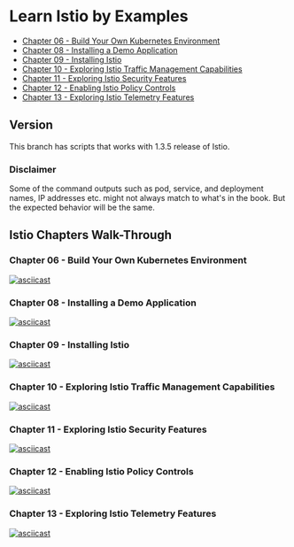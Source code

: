 # Learn Istio by Examples

- [Chapter 06 - Build Your Own Kubernetes Environment](https://github.com/servicemeshbook/byok)
- [Chapter 08 - Installing a Demo Application](/demo-application.md)
- [Chapter 09 - Installing Istio](/Install-Istio.md)
- [Chapter 10 - Exploring Istio Traffic Management Capabilities](/scripts/01-traffic-management)
- [Chapter 11 - Exploring Istio Security Features](/scripts/02-security)
- [Chapter 12 - Enabling Istio Policy Controls](/scripts/03-policies)
- [Chapter 13 - Exploring Istio Telemetry Features](/scripts/04-telemetry)

## Version

This branch has scripts that works with 1.3.5 release of Istio.

### Disclaimer 

Some of the command outputs such as pod, service, and deployment names, IP addresses etc. might not always match to what's in the book. But the expected behavior will be the same. 

## Istio Chapters Walk-Through

### Chapter 06 - Build Your Own Kubernetes Environment

[![asciicast](https://asciinema.org/a/310461.svg)](https://asciinema.org/a/310461)

### Chapter 08 - Installing a Demo Application

[![asciicast](https://asciinema.org/a/271885.svg)](https://asciinema.org/a/271885)

### Chapter 09 - Installing Istio

[![asciicast](https://asciinema.org/a/310475.svg)](https://asciinema.org/a/310475)

### Chapter 10 - Exploring Istio Traffic Management Capabilities

[![asciicast](https://asciinema.org/a/272185.svg)](https://asciinema.org/a/272185)

### Chapter 11 - Exploring Istio Security Features

[![asciicast](https://asciinema.org/a/274085.svg)](https://asciinema.org/a/274085)

### Chapter 12 - Enabling Istio Policy Controls

[![asciicast](https://asciinema.org/a/274742.svg)](https://asciinema.org/a/274742)

### Chapter 13 - Exploring Istio Telemetry Features

[![asciicast](https://asciinema.org/a/274741.svg)](https://asciinema.org/a/274741)